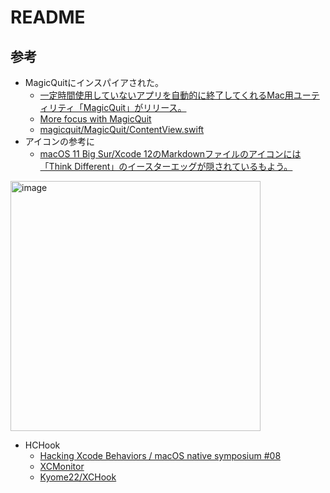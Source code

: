 # README
## 参考
- MagicQuitにインスパイアされた。
    - [一定時間使用していないアプリを自動的に終了してくれるMac用ユーティリティ「MagicQuit」がリリース。](https://applech2.com/archives/20230825-magicquit-for-mac-automatically-closes-apps.html)
	- [More focus with MagicQuit](https://magicquit.com/)
	- [magicquit/MagicQuit/ContentView\.swift](https://github.com/BigBerny/magicquit/blob/main/MagicQuit/ContentView.swift)
- アイコンの参考に
    - [macOS 11 Big Sur/Xcode 12のMarkdownファイルのアイコンには「Think Different」のイースターエッグが隠されているもよう。](https://applech2.com/archives/20200707-macos-11-big-sur-markdown-icon-easter-egg.html)

<img width="400" alt="image" src="https://i.imgur.com/QVjTd78.png">

- HCHook
	- [Hacking Xcode Behaviors / macOS native symposium \#08](https://speakerdeck.com/kyome22/macos-native-symposium-number-08)
	- [XCMonitor](https://github.com/Kyome22/XCMonitor)
	- [Kyome22/XCHook](https://github.com/Kyome22/XCHook)
